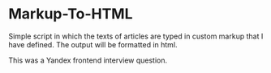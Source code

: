 # Markup-To-HTML
Simple script in which the texts of articles are typed in custom markup that I have defined. The output will be formatted in html.

This was a Yandex frontend interview question.
